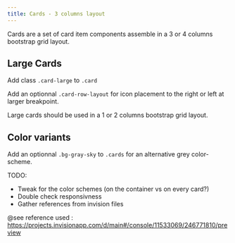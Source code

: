 ```yaml
---
title: Cards - 3 columns layout
---
```


Cards are a set of card item components assemble in a 3 or 4 columns bootstrap grid layout.

## Large Cards

Add class <code>.card-large</code> to <code>.card</code>

Add an optionnal <code>.card-row-layout</code> for icon placement to the right or left at larger breakpoint.

Large cards should be used in a 1 or 2 columns bootstrap grid layout.

## Color variants

Add an optionnal <code>.bg-gray-sky</code> to <code>.cards</code> for an alternative grey color-scheme.

TODO: 

* Tweak for the color schemes (on the container vs on every card?)
* Double check responsivness
* Gather references from invision files


@see reference used : https://projects.invisionapp.com/d/main#/console/11533069/246771810/preview